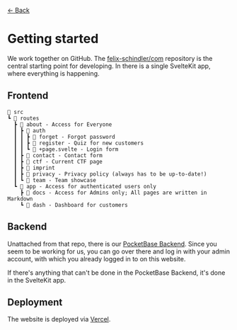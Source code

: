 [&larr; Back](/app/docs)

# Getting started

We work together on GitHub. The
[felix-schindler/com](https://github.com/felix-schindler/com) repository is the
central starting point for developing. In there is a single SvelteKit app, where
everything is happening.

## Frontend

```text
📂 src
┗ 📂 routes
  ┣ 📂 about - Access for Everyone
  ┃ ┣ 📂 auth
  ┃ ┃ ┣ 📂 forget - Forgot password
  ┃ ┃ ┣ 📂 register - Quiz for new customers
  ┃ ┃ ┗ 📜 +page.svelte - Login form
  ┃ ┣ 📂 contact - Contact form
  ┃ ┣ 📂 ctf - Current CTF page
  ┃ ┣ 📂 imprint
  ┃ ┣ 📂 privacy - Privacy policy (always has to be up-to-date!)
  ┃ ┗ 📂 team - Team showcase
  ┗ 📂 app - Access for authenticated users only
    ┣ 📂 docs - Access for Admins only; All pages are written in Markdown
    ┗ 📂 dash - Dashboard for customers
```

## Backend

Unattached from that repo, there is our
[PocketBase Backend](https://pb.schindlerfelix.de/_/). Since you seem to be
working for us, you can go over there and log in with your admin account, with
which you already logged in to on this website.

If there's anything that can't be done in the PocketBase Backend, it's done in
the SvelteKit app.

## Deployment

The website is deployed via [Vercel](https://vercel.com).
